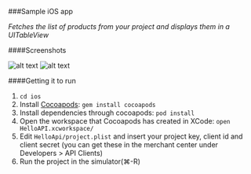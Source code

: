 ###Sample iOS app

_Fetches the list of products from your project and displays them in a
UITableView_

####Screenshots

![alt text](https://github.com/commercetools/sphere-hello-api/raw/master/ios/screenshot-iphone.png)
![alt text](https://github.com/commercetools/sphere-hello-api/raw/master/ios/screenshot-ipad.png)

####Getting it to run

1. `cd ios`
1. Install [Cocoapods](http://cocoapods.org/): `gem install cocoapods`
1. Install dependencies through cocoapods: `pod install`
1. Open the workspace that Cocoapods has created in XCode: `open HelloAPI.xcworkspace/`
1. Edit `HelloApi/project.plist` and insert your project key, client id and client secret (you can get these in the merchant center under Developers > API Clients)
1. Run the project in the simulator(⌘-R)

